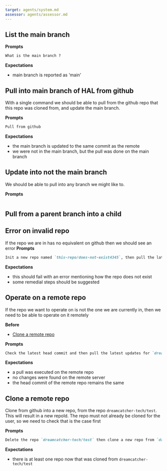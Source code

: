 ```yaml
---
target: agents/system.md
assessor: agents/assessor.md
---
```


## List the main branch

**Prompts**

```md
What is the main branch ?
```

**Expectations**

- main branch is reported as 'main'

## Pull into main branch of HAL from github

With a single command we should be able to pull from the github repo that this
repo was cloned from, and update the main branch.

**Prompts**

```md
Pull from github
```

**Expectations**

- the main branch is updated to the same commit as the remote
- we were not in the main branch, but the pull was done on the main branch

## Update into not the main branch

We should be able to pull into any branch we might like to.

**Prompts**

```md

```

## Pull from a parent branch into a child

## Error on invalid repo

If the repo we are in has no equivalent on github then we should see an error
**Prompts**

```md
Init a new repo named `this-repo/does-not-exist4345`, then pull the latest updates from github for it.
```

**Expectations**

- this should fail with an error mentioning how the repo does not exist
- some remedial steps should be suggested

## Operate on a remote repo

If the repo we want to operate on is not the one we are currently in, then we
need to be able to operate on it remotely

**Before**

- [Clone a remote repo](#clone-a-remote-repo)

**Prompts**

```md
Check the latest head commit and then pull the latest updates for `dreamcatcher-tech/test`
```

**Expectations**

- a pull was executed on the remote repo
- no changes were found on the remote server
- the head commit of the remote repo remains the same

## Clone a remote repo

Clone from github into a new repo, from the repo `dreamcatcher-tech/test`. This
will result in a new repoId. The repo must not already be cloned for the user,
so we need to check that is the case first

**Prompts**

```md
Delete the repo `dreamcatcher-tech/test` then clone a new repo from `dreamcatcher-tech/test` using github
```

**Expectations**

- there is at least one repo now that was cloned from `dreamcatcher-tech/test`

